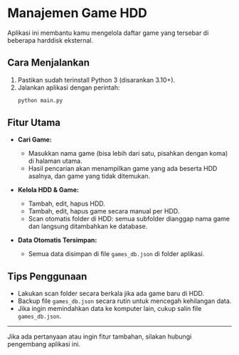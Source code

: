 # Manajemen Game HDD

Aplikasi ini membantu kamu mengelola daftar game yang tersebar di beberapa harddisk eksternal.

## Cara Menjalankan

1. Pastikan sudah terinstall Python 3 (disarankan 3.10+).
2. Jalankan aplikasi dengan perintah:
   ```bash
   python main.py
   ```

## Fitur Utama

- **Cari Game:**
  - Masukkan nama game (bisa lebih dari satu, pisahkan dengan koma) di halaman utama.
  - Hasil pencarian akan menampilkan game yang ada beserta HDD asalnya, dan game yang tidak ditemukan.

- **Kelola HDD & Game:**
  - Tambah, edit, hapus HDD.
  - Tambah, edit, hapus game secara manual per HDD.
  - Scan otomatis folder di HDD: semua subfolder dianggap nama game dan langsung ditambahkan ke database.

- **Data Otomatis Tersimpan:**
  - Semua data disimpan di file `games_db.json` di folder aplikasi.

## Tips Penggunaan

- Lakukan scan folder secara berkala jika ada game baru di HDD.
- Backup file `games_db.json` secara rutin untuk mencegah kehilangan data.
- Jika ingin memindahkan data ke komputer lain, cukup salin file `games_db.json`.

---

Jika ada pertanyaan atau ingin fitur tambahan, silakan hubungi pengembang aplikasi ini. 